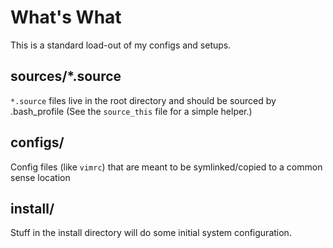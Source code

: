 # What's What
This is a standard load-out of my configs and setups.

## sources/*.source
`*.source` files live in the root directory and should be sourced by .bash_profile
(See the `source_this` file for a simple helper.)

## configs/
Config files (like `vimrc`) that are meant to be symlinked/copied to a common sense location

## install/
Stuff in the install directory will do some initial system configuration.
